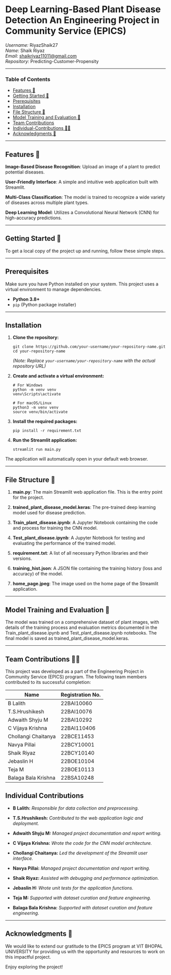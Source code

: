 # Deep Learning-Based Plant Disease Detection An Engineering Project in Community Service (EPICS)

*Username:* RiyazShaik27 <br>
*Name:* Shaik Riyaz <br>
*Email:* shaikriyaz11011@gmail.com <br>
*Repository:* Predicting-Customer-Propensity <br>

---

### Table of Contents

* [Features 🌱](#-Features)
* [Getting Started 🚀](#-Getting-Started)
* [Prerequisites](#-Prerequisites)
* [Installation](#️-Installation)
* [File Structure 📁](#-File-Structure)
* [Model Training and Evaluation 🧠](#-Model-Training-and-Evaluation)
* [Team Contributions](#-Team-Contributions)
* [Individual-Contributions 👨‍💻](#-Individual-Contributions)
* [Acknowledgments 🙏](#-Acknowledgments)

---  

## Features 🌱
**Image-Based Disease Recognition**: Upload an image of a plant to predict potential diseases.

**User-Friendly Interface**: A simple and intuitive web application built with Streamlit.

**Multi-Class Classification**: The model is trained to recognize a wide variety of diseases across multiple plant types.

**Deep Learning Model**: Utilizes a Convolutional Neural Network (CNN) for high-accuracy predictions.

---

## Getting Started 🚀
To get a local copy of the project up and running, follow these simple steps.

---
## Prerequisites

Make sure you have Python installed on your system. This project uses a virtual environment to manage dependencies.

- **Python 3.8+**
- `pip` (Python package installer)

---

## Installation

1. **Clone the repository:**

    ```
    git clone https://github.com/your-username/your-repository-name.git
    cd your-repository-name
    ```
    *(Note: Replace `your-username/your-repository-name` with the actual repository URL)*

2. **Create and activate a virtual environment:**

    ```
    # For Windows
    python -m venv venv
    venv\Scripts\activate

    # For macOS/Linux
    python3 -m venv venv
    source venv/bin/activate
    ```

3. **Install the required packages:**

    ```
    pip install -r requirement.txt
    ```

4. **Run the Streamlit application:**

    ```
    streamlit run main.py
    ```

The application will automatically open in your default web browser.


---

## File Structure 📁
1. **main.py**: The main Streamlit web application file. This is the entry point for the project.

2. **trained_plant_disease_model.keras**: The pre-trained deep learning model used for disease prediction.

3. **Train_plant_disease.ipynb**: A Jupyter Notebook containing the code and process for training the CNN model.

4. **Test_plant_disease.ipynb**: A Jupyter Notebook for testing and evaluating the performance of the trained model.

5. **requirement.txt**: A list of all necessary Python libraries and their versions.

6. **training_hist.json**: A JSON file containing the training history (loss and accuracy) of the model.

7. **home_page.jpeg**: The image used on the home page of the Streamlit application.

---

## Model Training and Evaluation 🧠
The model was trained on a comprehensive dataset of plant images, with details of the training process and evaluation metrics documented in the Train_plant_disease.ipynb and Test_plant_disease.ipynb notebooks. The final model is saved as trained_plant_disease_model.keras.

---

## Team Contributions 👨‍💻
This project was developed as a part of the Engineering Project in Community Service (EPICS) program. The following team members contributed to its successful completion:

| Name                  | Registration No. |
|-----------------------|------------------|
| B Lalith              | 22BAI10060       |
| T.S.Hrushikesh        | 22BAI10076       |
| Adwaith Shyju M       | 22BAI10292       |
| C Vijaya Krishna      | 22BAI110406      |
| Chollangi Chaitanya   | 22BCE11453       |
| Navya Pillai          | 22BCY10001       |
| Shaik Riyaz           | 22BCY10140       |
| Jebaslin H            | 22BOE10104       |
| Teja M                | 22BOE10113       |
| Balaga Bala Krishna   | 22BSA10248       |

## Individual Contributions

- **B Lalith:**
    *Responsible for data collection and preprocessing.*

- **T.S.Hrushikesh:**
   *Contributed to the web application logic and deployment.*

- **Adwaith Shyju M:**
    *Managed project documentation and report writing.*

- **C Vijaya Krishna:**
   *Wrote the code for the CNN model architecture.*

- **Chollangi Chaitanya:**
     *Led the development of the Streamlit user interface.*

- **Navya Pillai:**
    *Managed project documentation and report writing.*

- **Shaik Riyaz:**
    *Assisted with debugging and performance optimization.*

- **Jebaslin H:**
    *Wrote unit tests for the application functions.*

- **Teja M:**
    *Supported with dataset curation and feature engineering.*

- **Balaga Bala Krishna:**
    *Supported with dataset curation and feature engineering.*

---

## Acknowledgments 🙏
We would like to extend our gratitude to the EPICS program at VIT BHOPAL UNIVERSITY for providing us with the opportunity and resources to work on this impactful project.

Enjoy exploring the project!
